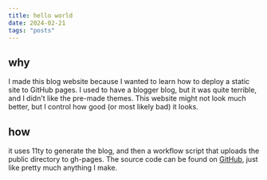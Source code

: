 ```yaml
---
title: hello world
date: 2024-02-21
tags: "posts"
---
```


## why

I made this blog website because I wanted to learn how to deploy a static site to GitHub pages.
I used to have a blogger blog, but it was quite terrible, and I didn't like the pre-made themes.
This website might not look much better, but I control how good (or most likely bad) it looks.

## how

it uses 11ty to generate the blog, and then a workflow script that uploads the public directory to gh-pages.
The source code can be found on [GitHub](https://github.com/oliverpk2000/blog), just like pretty much anything I make.